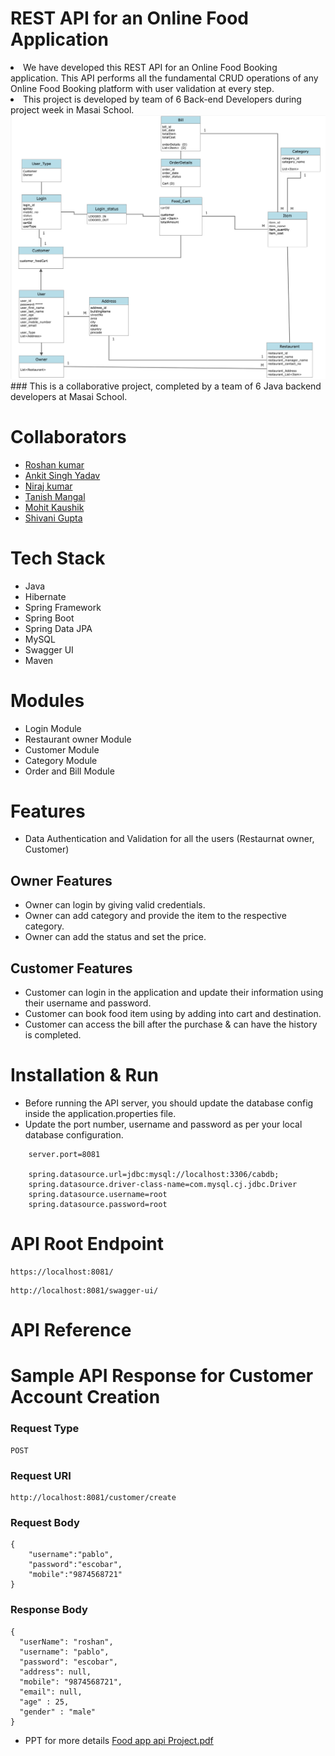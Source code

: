 
# REST API for an Online Food Application
<li>We have developed this REST API for an Online Food Booking application. This API performs
  all the fundamental CRUD operations of any Online Food Booking platform with user validation at every step.</li>
<li>This project is developed by team of 6 Back-end Developers during project week in Masai School.</li>

<img src="https://github.com/roshan93190/Online_Food_Application/blob/main/ER_Digram.png" />
### This is a collaborative project, completed by a team of 6 Java backend developers at Masai School.

# Collaborators

- [Roshan kumar](https://github.com/roshan93190)
- [Ankit Singh Yadav](https://github.com/ankitsyadav)
- [Niraj kumar](https://github.com/im-niraj)
- [Tanish Mangal](https://github.com/tanishmangal)
- [Mohit Kaushik](https://github.com/Virus2907)
- [Shivani Gupta](https://github.com/shivani8210)

# Tech Stack
- Java
- Hibernate
- Spring Framework
- Spring Boot
- Spring Data JPA
- MySQL
- Swagger UI
- Maven

# Modules

- Login Module
- Restaurant owner Module
- Customer Module
- Category Module
- Order and Bill Module

# Features

- Data Authentication and Validation for all the users (Restaurnat owner, Customer)

## Owner Features
- Owner can login by giving valid credentials.
- Owner can add category and provide the item to the respective category. 
- Owner can add the status and set the price.


## Customer Features
- Customer can login in the application and update their information using their username and password.
- Customer can book food item using by adding into cart and destination.
- Customer can access the bill after the purchase & can have the history is completed.


# Installation & Run
 - Before running the API server, you should update the database config inside the application.properties file.
- Update the port number, username and password as per your local database configuration.

```
    server.port=8081

    spring.datasource.url=jdbc:mysql://localhost:3306/cabdb;
    spring.datasource.driver-class-name=com.mysql.cj.jdbc.Driver
    spring.datasource.username=root
    spring.datasource.password=root
```

# API Root Endpoint
```
https://localhost:8081/
```
```
http://localhost:8081/swagger-ui/
```
# API Reference



# Sample API Response for Customer Account Creation
### Request Type
```
POST
```

### Request URI
```
http://localhost:8081/customer/create
```

### Request Body
```
{
    "username":"pablo",
    "password":"escobar",
    "mobile":"9874568721"
}
```
### Response Body

```
{
  "userName": "roshan",
  "username": "pablo",
  "password": "escobar",
  "address": null,
  "mobile": "9874568721",
  "email": null,
  "age" : 25,
  "gender" : "male"
}
```

- PPT for more details
[Food app api Project.pdf](https://github.com/roshan93190/Online_Food_Application/files/9357625/Food.app.api.Project.pdf)

 



